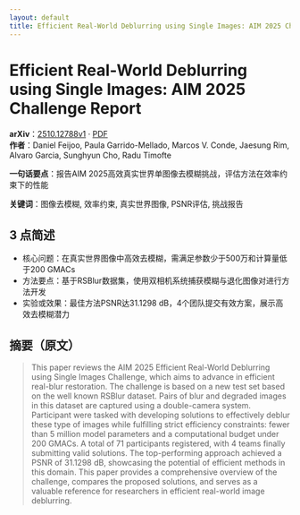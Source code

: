 ```yaml
---
layout: default
title: Efficient Real-World Deblurring using Single Images: AIM 2025 Challenge Report
---
```


# Efficient Real-World Deblurring using Single Images: AIM 2025 Challenge Report
**arXiv**：[2510.12788v1](https://arxiv.org/abs/2510.12788) · [PDF](https://arxiv.org/pdf/2510.12788.pdf)  
**作者**：Daniel Feijoo, Paula Garrido-Mellado, Marcos V. Conde, Jaesung Rim, Alvaro Garcia, Sunghyun Cho, Radu Timofte  

**一句话要点**：报告AIM 2025高效真实世界单图像去模糊挑战，评估方法在效率约束下的性能

**关键词**：图像去模糊, 效率约束, 真实世界图像, PSNR评估, 挑战报告

## 3 点简述
- 核心问题：在真实世界图像中高效去模糊，需满足参数少于500万和计算量低于200 GMACs
- 方法要点：基于RSBlur数据集，使用双相机系统捕获模糊与退化图像对进行方法开发
- 实验或效果：最佳方法PSNR达31.1298 dB，4个团队提交有效方案，展示高效去模糊潜力

## 摘要（原文）

> This paper reviews the AIM 2025 Efficient Real-World Deblurring using Single
> Images Challenge, which aims to advance in efficient real-blur restoration. The
> challenge is based on a new test set based on the well known RSBlur dataset.
> Pairs of blur and degraded images in this dataset are captured using a
> double-camera system. Participant were tasked with developing solutions to
> effectively deblur these type of images while fulfilling strict efficiency
> constraints: fewer than 5 million model parameters and a computational budget
> under 200 GMACs. A total of 71 participants registered, with 4 teams finally
> submitting valid solutions. The top-performing approach achieved a PSNR of
> 31.1298 dB, showcasing the potential of efficient methods in this domain. This
> paper provides a comprehensive overview of the challenge, compares the proposed
> solutions, and serves as a valuable reference for researchers in efficient
> real-world image deblurring.

